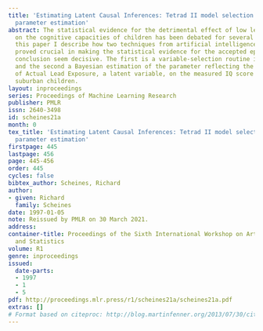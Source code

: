 ```yaml
---
title: 'Estimating Latent Causal Inferences: Tetrad II model selection and Bayesian
  parameter estimation'
abstract: The statistical evidence for the detrimental effect of low level lead exposure
  on the cognitive capacities of children has been debated for several decades. In
  this paper I describe how two techniques from artificial intelligence and statistics
  proved crucial in making the statistical evidence for the accepted epidemiological
  conclusion seem decisive. The first is a variable-selection routine in TETRAD II,
  and the second a Bayesian estimation of the parameter reflecting the causal influence
  of Actual Lead Exposure, a latent variable, on the measured IQ score of middle class
  suburban children.
layout: inproceedings
series: Proceedings of Machine Learning Research
publisher: PMLR
issn: 2640-3498
id: scheines21a
month: 0
tex_title: 'Estimating Latent Causal Inferences: Tetrad II model selection and Bayesian
  parameter estimation'
firstpage: 445
lastpage: 456
page: 445-456
order: 445
cycles: false
bibtex_author: Scheines, Richard
author:
- given: Richard
  family: Scheines
date: 1997-01-05
note: Reissued by PMLR on 30 March 2021.
address:
container-title: Proceedings of the Sixth International Workshop on Artificial Intelligence
  and Statistics
volume: R1
genre: inproceedings
issued:
  date-parts:
  - 1997
  - 1
  - 5
pdf: http://proceedings.mlr.press/r1/scheines21a/scheines21a.pdf
extras: []
# Format based on citeproc: http://blog.martinfenner.org/2013/07/30/citeproc-yaml-for-bibliographies/
---
```


